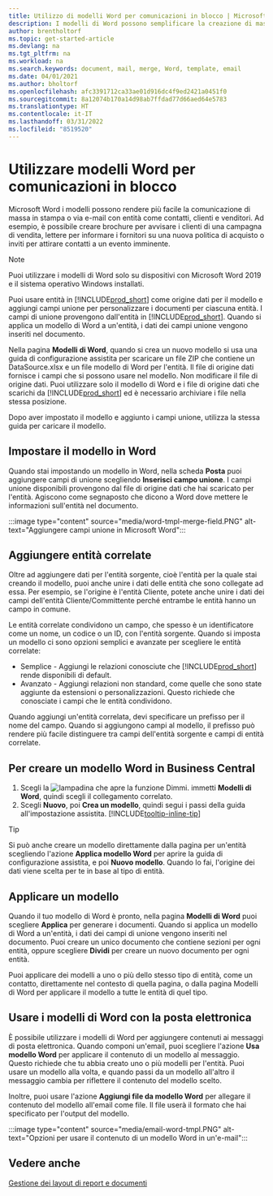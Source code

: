 ```yaml
---
title: Utilizzo di modelli Word per comunicazioni in blocco | Microsoft Docs
description: I modelli di Word possono semplificare la creazione di massa di documenti personalizzati per entità specifiche.
author: brentholtorf
ms.topic: get-started-article
ms.devlang: na
ms.tgt_pltfrm: na
ms.workload: na
ms.search.keywords: document, mail, merge, Word, template, email
ms.date: 04/01/2021
ms.author: bholtorf
ms.openlocfilehash: afc3391712ca33ae01d916dc4f9ed2421a0451f0
ms.sourcegitcommit: 8a12074b170a14d98ab7ffdad77d66aed64e5783
ms.translationtype: HT
ms.contentlocale: it-IT
ms.lasthandoff: 03/31/2022
ms.locfileid: "8519520"
---
```

# <a name="use-word-templates-for-bulk-communication"></a>Utilizzare modelli Word per comunicazioni in blocco
Microsoft Word i modelli possono rendere più facile la comunicazione di massa in stampa o via e-mail con entità come contatti, clienti e venditori. Ad esempio, è possibile creare brochure per avvisare i clienti di una campagna di vendita, lettere per informare i fornitori su una nuova politica di acquisto o inviti per attirare contatti a un evento imminente.

> [!NOTE]
> Puoi utilizzare i modelli di Word solo su dispositivi con Microsoft Word 2019 e il sistema operativo Windows installati.

Puoi usare entità in [!INCLUDE[prod_short](includes/prod_short.md)] come origine dati per il modello e aggiungi campi unione per personalizzare i documenti per ciascuna entità. I campi di unione provengono dall'entità in [!INCLUDE[prod_short](includes/prod_short.md)]. Quando si applica un modello di Word a un'entità, i dati dei campi unione vengono inseriti nel documento.

Nella pagina **Modelli di Word**, quando si crea un nuovo modello si usa una guida di configurazione assistita per scaricare un file ZIP che contiene un DataSource.xlsx e un file modello di Word per l'entità. Il file di origine dati fornisce i campi che si possono usare nel modello. Non modificare il file di origine dati. Puoi utilizzare solo il modello di Word e i file di origine dati che scarichi da [!INCLUDE[prod_short](includes/prod_short.md)] ed è necessario archiviare i file nella stessa posizione.

Dopo aver impostato il modello e aggiunto i campi unione, utilizza la stessa guida per caricare il modello.

## <a name="setting-up-the-template-in-word"></a>Impostare il modello in Word
Quando stai impostando un modello in Word, nella scheda **Posta** puoi aggiungere campi di unione scegliendo **Inserisci campo unione**. I campi unione disponibili provengono dal file di origine dati che hai scaricato per l'entità. Agiscono come segnaposto che dicono a Word dove mettere le informazioni sull'entità nel documento. 

:::image type="content" source="media/word-tmpl-merge-field.PNG" alt-text="Aggiungere campi unione in Microsoft Word":::

## <a name="adding-related-entities"></a>Aggiungere entità correlate
Oltre ad aggiungere dati per l'entità sorgente, cioè l'entità per la quale stai creando il modello, puoi anche unire i dati delle entità che sono collegate ad essa. Per esempio, se l'origine è l'entità Cliente, potete anche unire i dati dei campi dell'entità Cliente/Committente perché entrambe le entità hanno un campo in comune.

Le entità correlate condividono un campo, che spesso è un identificatore come un nome, un codice o un ID, con l'entità sorgente. Quando si imposta un modello ci sono opzioni semplici e avanzate per scegliere le entità correlate:

* Semplice - Aggiungi le relazioni conosciute che [!INCLUDE[prod_short](includes/prod_short.md)] rende disponibili di default.
* Avanzato - Aggiungi relazioni non standard, come quelle che sono state aggiunte da estensioni o personalizzazioni. Questo richiede che conosciate i campi che le entità condividono.

Quando aggiungi un'entità correlata, devi specificare un prefisso per il nome del campo. Quando si aggiungono campi al modello, il prefisso può rendere più facile distinguere tra campi dell'entità sorgente e campi di entità correlate.

## <a name="to-create-a-word-template-in-business-central"></a>Per creare un modello Word in Business Central
1. Scegli la ![lampadina che apre la funzione Dimmi.](media/ui-search/search_small.png "Dimmi cosa vuoi fare") immetti **Modelli di Word**, quindi scegli il collegamento correlato.
2. Scegli **Nuovo**, poi **Crea un modello**, quindi segui i passi della guida all'impostazione assistita. [!INCLUDE[tooltip-inline-tip](includes/tooltip-inline-tip_md.md)]

> [!TIP]
> Si può anche creare un modello direttamente dalla pagina per un'entità scegliendo l'azione **Applica modello Word** per aprire la guida di configurazione assistita, e poi **Nuovo modello**. Quando lo fai, l'origine dei dati viene scelta per te in base al tipo di entità.

## <a name="applying-a-template"></a>Applicare un modello
Quando il tuo modello di Word è pronto, nella pagina **Modelli di Word** puoi scegliere **Applica** per generare i documenti. Quando si applica un modello di Word a un'entità, i dati dei campi di unione vengono inseriti nel documento. Puoi creare un unico documento che contiene sezioni per ogni entità, oppure scegliere **Dividi** per creare un nuovo documento per ogni entità.

Puoi applicare dei modelli a uno o più dello stesso tipo di entità, come un contatto, direttamente nel contesto di quella pagina, o dalla pagina Modelli di Word per applicare il modello a tutte le entità di quel tipo.

## <a name="use-word-templates-with-email"></a>Usare i modelli di Word con la posta elettronica
È possibile utilizzare i modelli di Word per aggiungere contenuti ai messaggi di posta elettronica. Quando componi un'email, puoi scegliere l'azione **Usa modello Word** per applicare il contenuto di un modello al messaggio. Questo richiede che tu abbia creato uno o più modelli per l'entità. Puoi usare un modello alla volta, e quando passi da un modello all'altro il messaggio cambia per riflettere il contenuto del modello scelto.

Inoltre, puoi usare l'azione **Aggiungi file da modello Word** per allegare il contenuto del modello all'email come file. Il file userà il formato che hai specificato per l'output del modello.

:::image type="content" source="media/email-word-tmpl.PNG" alt-text="Opzioni per usare il contenuto di un modello Word in un'e-mail":::

## <a name="see-also"></a>Vedere anche
[Gestione dei layout di report e documenti](ui-manage-report-layouts.md)  
